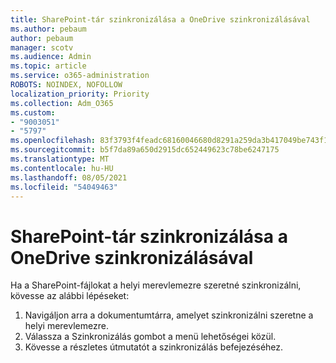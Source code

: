 ```yaml
---
title: SharePoint-tár szinkronizálása a OneDrive szinkronizálásával
ms.author: pebaum
author: pebaum
manager: scotv
ms.audience: Admin
ms.topic: article
ms.service: o365-administration
ROBOTS: NOINDEX, NOFOLLOW
localization_priority: Priority
ms.collection: Adm_O365
ms.custom:
- "9003051"
- "5797"
ms.openlocfilehash: 83f3793f4feadc68160046680d8291a259da3b417049be743f14a0f0784f4246
ms.sourcegitcommit: b5f7da89a650d2915dc652449623c78be6247175
ms.translationtype: MT
ms.contentlocale: hu-HU
ms.lasthandoff: 08/05/2021
ms.locfileid: "54049463"
---
```

# <a name="sync-a-sharepoint-library-with-onedrive-sync"></a>SharePoint-tár szinkronizálása a OneDrive szinkronizálásával

Ha a SharePoint-fájlokat a helyi merevlemezre szeretné szinkronizálni, kövesse az alábbi lépéseket:

1. Navigáljon arra a dokumentumtárra, amelyet szinkronizálni szeretne a helyi merevlemezre.
2. Válassza a Szinkronizálás gombot a menü lehetőségei közül.
3. Kövesse a részletes útmutatót a szinkronizálás befejezéséhez.